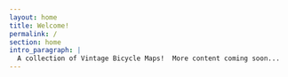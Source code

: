 ```yaml
---
layout: home
title: Welcome!
permalink: /
section: home
intro_paragraph: |
  A collection of Vintage Bicycle Maps!  More content coming soon...
---
```


